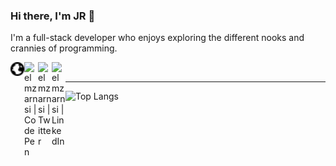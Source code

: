 ### Hi there, I'm JR 👋

I'm a full-stack developer who enjoys exploring the different nooks and crannies of programming. 

[<img align="left" alt="elmzarnsi" width="22px" src="https://raw.githubusercontent.com/iconic/open-iconic/master/svg/globe.svg" />][website]
[<img align="left" alt="elmzarnsi | CodePen" width="22px" src="https://cdn.jsdelivr.net/npm/simple-icons@v3/icons/codepen.svg" />][codepen]
[<img align="left" alt="elmzarnsi | Twitter" width="22px" src="https://cdn.jsdelivr.net/npm/simple-icons@v3/icons/twitter.svg" />][twitter]
[<img align="left" alt="elmzarnsi | LinkedIn" width="22px" src="https://cdn.jsdelivr.net/npm/simple-icons@v3/icons/linkedin.svg" />][linkedin]

<br />

<!-- ### 📕 Latest Blog Posts -->

<!-- BLOG-POST-LIST:START
- [Adding a New Domain to Your Hosting Account via cPanel](https://elmerdotdev.com/adding-a-new-domain-to-your-hosting-account-via-cpanel/)
- [Issuing a FREE SSL Certificate for Your Domain Using Let’s Encrypt SSL](https://elmerdotdev.com/issue-free-ssl-certificate-using-lets-encrypt-ssl/)
- [Creating a Flip Clock Countdown Timer with Moment.js Timezone](https://elmerdotdev.com/flip-clock-countdown-timer-with-moment-js-timezone/)
- [How Propeller Ads Push Notifications Got Me Blacklisted](https://elmerdotdev.com/how-propeller-ads-push-notifications-got-me-blacklisted/)
- [Direction Aware Tiles Pure CSS – How It Works](https://elmerdotdev.com/direction-aware-tiles-pure-css-how-it-works/)
BLOG-POST-LIST:END -->

---

![Top Langs](https://github-readme-stats.vercel.app/api/top-langs/?username=elmerdotdev&layout=compact)

[website]: https://elmer.dev
[codepen]: https://codepen.io/elmzarnsi/
[twitter]: https://twitter.com/elmzarnsi
[linkedin]: https://linkedin.com/in/elmzarnsi
